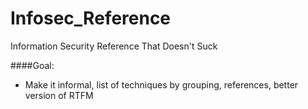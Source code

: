 # Infosec_Reference
Information Security Reference That Doesn't Suck


####Goal:

* Make it informal, list of techniques by grouping, references, better version of RTFM
